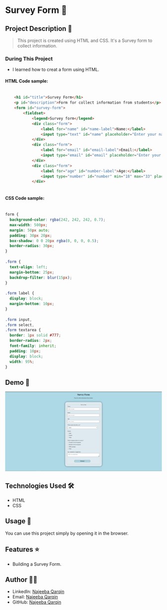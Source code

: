 # Survey Form 🚀

## Project Description 📝

> This project is created using HTML and CSS. It's a Survey form to collect information.
### During This Project

- I learned how to creat a form using HTML.

#### HTML Code sample:
```html

    <h1 id="title">Survey Form</h1>
    <p id="description">Form for collect information from students</p>
    <form id="survey-form">
        <fieldset>
            <legend>Survey form</legend>
            <div class="form">
                <label for="name" id="name-label">Name:</label>
                <input type="text" id="name" placeholder="Enter your name" required/>
            </div>
            <div class="form">
                <label for="email" id="email-label">Email:</label>
                <input type="email" id="email" placeholder="Enter your email" required/>
            </div>
            <div class="form">
                <label for="age" id="number-label">Age:</label>
                <input type="number" id="number" min="18" max="33" placeholder="Enter your age" required/>
            </div>
      
```
#### CSS Code sample:

```css

form {
  background-color: rgba(242, 242, 242, 0.7);
  max-width: 500px;
  margin: 50px auto;
  padding: 30px 20px;
  box-shadow: 0 0 20px rgba(0, 0, 0, 0.5);
  border-radius: 30px;
}

.form {
  text-align: left;
  margin-bottom: 25px;
  backdrop-filter: blur(15px);
}

.form label {
  display: block;
  margin-bottom: 10px;
}

.form input,
.form select,
.form textarea {
  border: 1px solid #777;
  border-radius: 2px;
  font-family: inherit;
  padding: 10px;
  display: block;
  width: 95%;
}

```


## Demo 📸


![Demo](/Annotation%202024-06-01%20134405.png)

## Technologies Used 🛠️


- HTML
- CSS


## Usage 🎯

You can use this project simply by opening it in the browser.

## Features ⭐


- Building a Survey Form.

## Author 👩‍💻


- LinkedIn: [Najeeba Qarqin](https://www.linkedin.com/in/najeeba-qarqin-5419502ab?utm_source=share&utm_campaign=share_via&utm_content=profile&utm_medium=android_app)
- Email: [Najeeba Qarqin](najeebaqarqin@gmail.com)
- GitHub: [Najeeba Qarqin](https://github.com/Najeeba-Qarqin)

